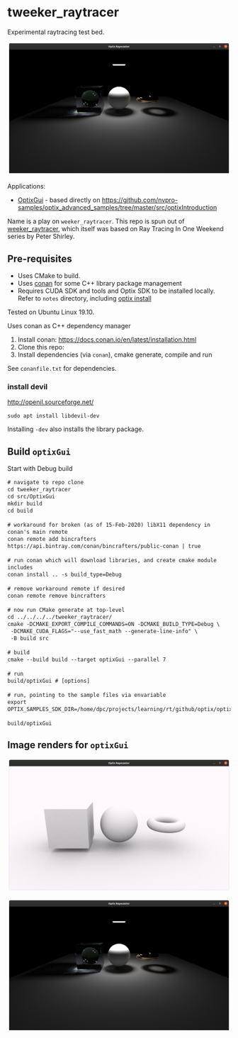 tweeker_raytracer
=================

Experimental raytracing test bed.

![intro Optix 06 - alternative camera projections nested materials](assets/img/intro_06.png)

Applications:

-	[OptixGui](src/OptixGui) - based directly on https://github.com/nvpro-samples/optix_advanced_samples/tree/master/src/optixIntroduction

Name is a play on `weeker_raytracer`. This repo is spun out of [weeker_raytracer](https://github.com/idcrook/weeker_raytracer), which itself was based on Ray Tracing In One Weekend series by Peter Shirley.

Pre-requisites
--------------

-	Uses CMake to build.
-	Uses [conan](https://conan.io/) for some C++ library package management
-	Requires CUDA SDK and tools and Optix SDK to be installed locally. Refer to `notes` directory, including [optix install](notes/optix/install.md)

Tested on Ubuntu Linux 19.10.

Uses conan as C++ dependency manager

1.	Install conan: https://docs.conan.io/en/latest/installation.html
2.	Clone this repo:
3.	Install dependencies (via `conan`), cmake generate, compile and run

See `conanfile.txt` for dependencies.

### install devil

http://openil.sourceforge.net/

```shell
sudo apt install libdevil-dev
```

Installing `-dev` also installs the library package.

Build `optixGui`
----------------

Start with Debug build

```shell
# navigate to repo clone
cd tweeker_raytracer
cd src/OptixGui
mkdir build
cd build

# workaround for broken (as of 15-Feb-2020) libX11 dependency in conan's main remote
conan remote add bincrafters https://api.bintray.com/conan/bincrafters/public-conan | true

# run conan which will download libraries, and create cmake module includes
conan install .. -s build_type=Debug

# remove workaround remote if desired
conan remote remove bincrafters

# now run CMake generate at top-level
cd ../../../../tweeker_raytracer/
cmake -DCMAKE_EXPORT_COMPILE_COMMANDS=ON -DCMAKE_BUILD_TYPE=Debug \
 -DCMAKE_CUDA_FLAGS="--use_fast_math --generate-line-info" \
 -B build src

# build
cmake --build build --target optixGui --parallel 7

# run
build/optixGui # [options]

# run, pointing to the sample files via envariable
export OPTIX_SAMPLES_SDK_DIR=/home/dpc/projects/learning/rt/github/optix/optix_advanced_samples/src

build/optixGui

```

Image renders for `optixGui`
----------------------------

![intro Optix 04 - shapes](assets/img/intro_04.png)

![intro Optix 06 - alternative camera projections nested materials](assets/img/intro_06.png)
